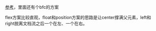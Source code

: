 [参考](https://www.bilibili.com/video/BV1gD4y1R7Ui/)，里面还有个bfc的方案

flex方案比较直观，float和position方案的思路是让center撑满父元素，left和right脱离文档流之后一个在左、一个在右。
